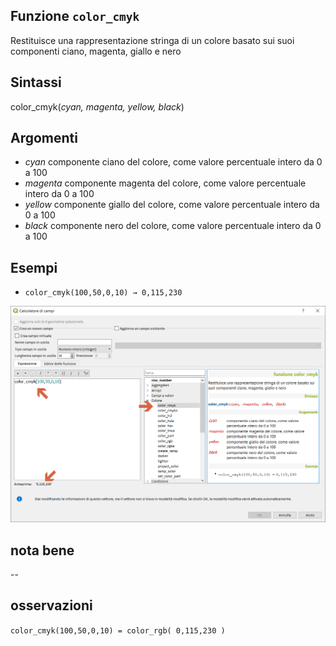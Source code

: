 ## Funzione `color_cmyk`

Restituisce una rappresentazione stringa di un colore basato sui suoi componenti ciano, magenta, giallo e nero

## Sintassi

color_cmyk(_cyan, magenta, yellow, black_)

## Argomenti

* _cyan_ componente ciano del colore, come valore percentuale intero da 0 a 100
* _magenta_ componente magenta del colore, come valore percentuale intero da 0 a 100
* _yellow_ componente giallo del colore, come valore percentuale intero da 0 a 100
* _black_ componente nero del colore, come valore percentuale intero da 0 a 100

## Esempi

* `color_cmyk(100,50,0,10) → 0,115,230`

<img src="/img/colore/color_cmyk/color_cmyk1.png">

## nota bene

--

## osservazioni

`color_cmyk(100,50,0,10) = color_rgb( 0,115,230 )`